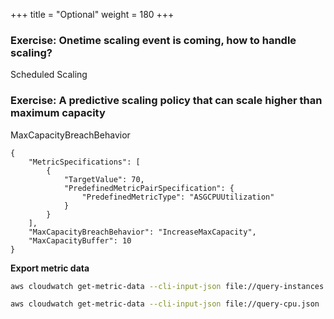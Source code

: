 +++
title = "Optional"
weight = 180
+++


### Exercise: Onetime scaling event is coming, how to handle scaling?

Scheduled Scaling

### Exercise: A predictive scaling policy that can scale higher than maximum capacity

MaxCapacityBreachBehavior

```
{
    "MetricSpecifications": [
        {
            "TargetValue": 70,
            "PredefinedMetricPairSpecification": {
                "PredefinedMetricType": "ASGCPUUtilization"
            }
        }
    ],
    "MaxCapacityBreachBehavior": "IncreaseMaxCapacity",
    "MaxCapacityBuffer": 10
}
```


**Export metric data**

```bash
aws cloudwatch get-metric-data --cli-input-json file://query-instances.json | jq '.MetricDataResults[].Values' > instances-results.json
```

```bash
aws cloudwatch get-metric-data --cli-input-json file://query-cpu.json | jq '.MetricDataResults[].Values' > cpu-results.json
```
